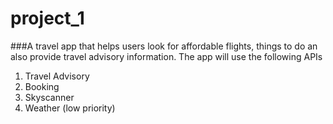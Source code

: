 # project_1
###A travel app that helps users look for affordable flights, things to do an also provide travel advisory information. The app will use the following APIs
1. Travel Advisory
2. Booking 
3. Skyscanner
4. Weather (low priority)
